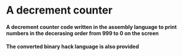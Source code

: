 # A decrement counter 
 #### A decrement counter code written in the  assembly language to print numbers in the decerasing order from 999 to 0 on the screen
#### The converted binary hack language is also provided
